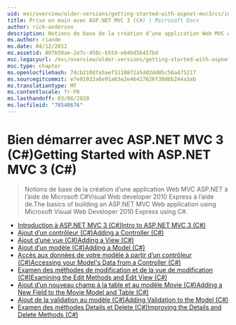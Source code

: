 ```yaml
---
uid: mvc/overview/older-versions/getting-started-with-aspnet-mvc3/cs/index
title: Prise en main avec ASP.NET MVC 3 (C#) | Microsoft Docs
author: rick-anderson
description: Notions de base de la création d’une application Web MVC ASP.NET à l’aide de Microsoft C#Visual Web developer 2010 Express à l’aide de.
ms.author: riande
ms.date: 04/12/2012
ms.assetid: 807b50ae-2e7c-450c-b559-e04bd56457bd
msc.legacyurl: /mvc/overview/older-versions/getting-started-with-aspnet-mvc3/cs
msc.type: chapter
ms.openlocfilehash: 7dcb210dfa5aef51188f2a5dd2dd85c56a475217
ms.sourcegitcommit: e7e91932a6e91a63e2e46417626f39d6b244a3ab
ms.translationtype: MT
ms.contentlocale: fr-FR
ms.lasthandoff: 03/06/2020
ms.locfileid: "78540676"
---
```

# <a name="getting-started-with-aspnet-mvc-3-c"></a><span data-ttu-id="a48c6-103">Bien démarrer avec ASP.NET MVC 3 (C#)</span><span class="sxs-lookup"><span data-stu-id="a48c6-103">Getting Started with ASP.NET MVC 3 (C#)</span></span>

> <span data-ttu-id="a48c6-104">Notions de base de la création d’une application Web MVC ASP.NET à l’aide de Microsoft C#Visual Web developer 2010 Express à l’aide de.</span><span class="sxs-lookup"><span data-stu-id="a48c6-104">The basics of building an ASP.NET MVC Web application using Microsoft Visual Web Developer 2010 Express using C#.</span></span>

- [<span data-ttu-id="a48c6-105">Introduction à ASP.NET MVC 3 (C#)</span><span class="sxs-lookup"><span data-stu-id="a48c6-105">Intro to ASP.NET MVC 3 (C#)</span></span>](intro-to-aspnet-mvc-3.md)
- [<span data-ttu-id="a48c6-106">Ajout d’un contrôleur (C#)</span><span class="sxs-lookup"><span data-stu-id="a48c6-106">Adding a Controller (C#)</span></span>](adding-a-controller.md)
- [<span data-ttu-id="a48c6-107">Ajout d’une vue (C#)</span><span class="sxs-lookup"><span data-stu-id="a48c6-107">Adding a View (C#)</span></span>](adding-a-view.md)
- [<span data-ttu-id="a48c6-108">Ajout d’un modèle (C#)</span><span class="sxs-lookup"><span data-stu-id="a48c6-108">Adding a Model (C#)</span></span>](adding-a-model.md)
- [<span data-ttu-id="a48c6-109">Accès aux données de votre modèle à partir d’un contrôleur (C#)</span><span class="sxs-lookup"><span data-stu-id="a48c6-109">Accessing your Model's Data from a Controller (C#)</span></span>](accessing-your-models-data-from-a-controller.md)
- [<span data-ttu-id="a48c6-110">Examen des méthodes de modification et de la vue de modification (C#)</span><span class="sxs-lookup"><span data-stu-id="a48c6-110">Examining the Edit Methods and Edit View (C#)</span></span>](examining-the-edit-methods-and-edit-view.md)
- [<span data-ttu-id="a48c6-111">Ajout d’un nouveau champ à la table et au modèle Movie (C#)</span><span class="sxs-lookup"><span data-stu-id="a48c6-111">Adding a New Field to the Movie Model and Table (C#)</span></span>](adding-a-new-field.md)
- [<span data-ttu-id="a48c6-112">Ajout de la validation au modèle (C#)</span><span class="sxs-lookup"><span data-stu-id="a48c6-112">Adding Validation to the Model (C#)</span></span>](adding-validation-to-the-model.md)
- [<span data-ttu-id="a48c6-113">Examen des méthodes Details et Delete (C#)</span><span class="sxs-lookup"><span data-stu-id="a48c6-113">Improving the Details and Delete Methods (C#)</span></span>](improving-the-details-and-delete-methods.md)
